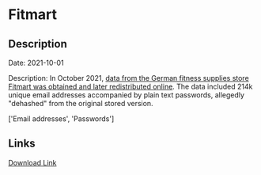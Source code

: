 # Fitmart

## Description

Date: 2021-10-01

Description:
In October 2021, <a href="https://www.mydealz.de/diskussion/datenleck-bei-fitmart-2214625" target="_blank" rel="noopener">data from the German fitness supplies store Fitmart was obtained and later redistributed online</a>. The data included 214k unique email addresses accompanied by plain text passwords, allegedly &quot;dehashed&quot; from the original stored version.


['Email addresses', 'Passwords']

## Links

[Download Link](https://link-to.net/1229997/454.78628970911063/dynamic/?r=aHR0cHM6Ly93d3cubWVkaWFmaXJlLmNvbS92aWV3L2VqSTM0TXdjRXFSemJPWC9maXRtYXJ0LmRlL2ZpbGU=)